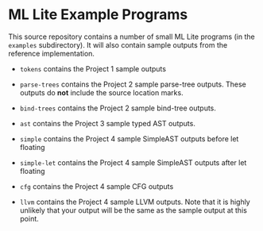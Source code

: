 # ML Lite Example Programs

This source repository contains a number of small ML Lite programs (in the
`examples` subdirectory).  It will also contain sample outputs from the
reference implementation.

  * `tokens` contains the Project 1 sample outputs

  * `parse-trees` contains the Project 2 sample parse-tree outputs.  These
     outputs do **not** include the source location marks.

  * `bind-trees` contains the Project 2 sample bind-tree outputs.

  * `ast` contains the Project 3 sample typed AST outputs.

  * `simple` contains the Project 4 sample SimpleAST outputs before let floating

  * `simple-let` contains the Project 4 sample SimpleAST outputs after let floating

  * `cfg` contains the Project 4 sample CFG outputs

  * `llvm` contains the Project 4 sample LLVM outputs.  Note that it is highly
    unlikely that your output will be the same as the sample output at this point.
